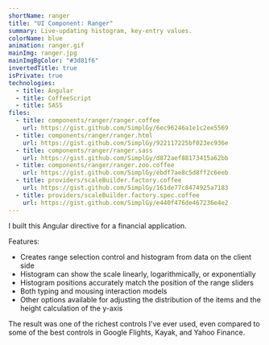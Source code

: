 ```yaml
---
shortName: ranger
title: "UI Component: Ranger"
summary: Live-updating histogram, key-entry values.
colorName: blue
animation: ranger.gif
mainImg: ranger.jpg
mainImgBgColor: "#3d81f6"
invertedTitle: true
isPrivate: true
technologies:
  - title: Angular
  - title: CoffeeScript
  - title: SASS
files:
  - title: components/ranger/ranger.coffee
    url: https://gist.github.com/SimplGy/6ec96246a1e1c2ee5569
  - title: components/ranger/ranger.html
    url: https://gist.github.com/SimplGy/922117225bf023ec936e
  - title: components/ranger/ranger.sass
    url: https://gist.github.com/SimplGy/d872aef88173415a62bb
  - title: components/ranger/ranger.zoo.coffee
    url: https://gist.github.com/SimplGy/ebdf7ae8c5d8ff2c6eeb
  - title: providers/scaleBuilder.factory.coffee
    url: https://gist.github.com/SimplGy/161de77c8474925a7183
  - title: providers/scaleBuilder.factory.spec.coffee
    url: https://gist.github.com/SimplGy/e440f476de467236e4e2
---
```


I built this Angular directive for a financial application.

Features:

* Creates range selection control and histogram from data on the client side
* Histogram can show the scale linearly, logarithmically, or exponentially
* Histogram positions accurately match the position of the range sliders
* Both typing and mousing interaction models
* Other options available for adjusting the distribution of the items and the height calculation of the y-axis

The result was one of the richest controls I've ever used, even compared to some of the best controls in Google Flights, Kayak, and Yahoo Finance.